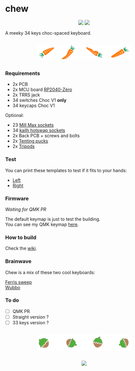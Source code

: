 # chew

<div align="center">
  <img src="https://live.staticflickr.com/65535/53681212617_90e4eebaf9_o.jpg">
  <img src="https://live.staticflickr.com/65535/53682442119_1fcea26fef_o.jpg">
</div>

A meeky 34 keys choc-spaced keyboard.

<div align="center" style="margin: 30px;">
  <img src="./images/carrots.png">
</div>

### Requirements

- 2x PCB
- 2x MCU board [RP2040-Zéro](https://www.waveshare.com/wiki/RP2040-Zero)
- 2x TRRS jack
- 34 switches Choc V1 **only**
- 34 keycaps Choc V1

Optional:
- 23 [Mill Max sockets](https://splitkb.com/collections/keyboard-parts/products/mill-max-low-profile-sockets)
- 34 [kailh hotswap sockets](https://cdn.shopify.com/s/files/1/0588/1108/9090/files/5118-Choc-Socket.pdf?v=1686715063)
- 2x Back PCB + screws and bolts
- 2x [Tenting pucks](https://splitkb.com/collections/keyboard-parts/products/tenting-puck)
- 2x [Tripods](https://www.manfrotto.com/us-en/pocket-support-large-black-mp3-bk/)

### Test

You can print these templates to test if it fits to your hands:  
- [Left](./images/shape_left.pdf)
- [Right](./images/shape_right.pdf)

### Firmware

*Waiting for QMK PR*

The default keymap is just to test the building.  
You can see my QMK keymap [here](https://github.com/flinguenheld/chew_keymap).

### How to build

Check the [wiki](https://github.com/flinguenheld/chew/wiki).

### Brainwave

Chew is a mix of these two cool keyboards:  

[Ferris sweep](https://github.com/davidphilipbarr/Sweep)  
[Wubbo](https://github.com/cacheworks/Wubbo)

### To do

- [ ] QMK PR
- [ ] Straight version ?
- [ ] 33 keys version ?

<div align="center" style="margin: 30px;">
  <img src="./images/hazelnuts.png">
</div>

<div align="center">
  <img src="https://live.staticflickr.com/65535/53682442124_677ffa6cb5_o.jpg">
</div>
